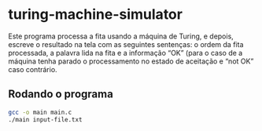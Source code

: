 # turing-machine-simulator

Este programa processa a fita usando a máquina de Turing, e depois, escreve o resultado na tela com as seguintes sentenças: o ordem da fita processada, a
palavra lida na fita e a informação “OK” (para o caso de a máquina tenha parado o processamento no estado de aceitação e “not OK” caso contrário.

## Rodando o programa

````bash 
gcc -o main main.c
./main input-file.txt
````
